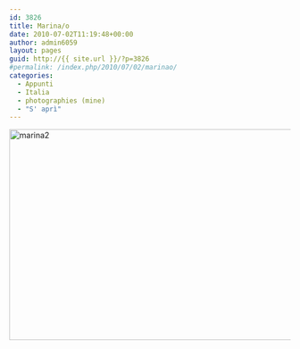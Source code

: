```yaml
---
id: 3826
title: Marina/o
date: 2010-07-02T11:19:48+00:00
author: admin6059
layout: pages
guid: http://{{ site.url }}/?p=3826
#permalink: /index.php/2010/07/02/marinao/
categories:
  - Appunti
  - Italia
  - photographies (mine)
  - "S' aprì"
---
```

<img class="aligncenter size-full wp-image-3824" src="{{ site.url }}/images/uploads/2015/12/marina2.jpg" alt="marina2" width="600" height="378" srcset="{{ site.url }}/images/uploads/2015/12/marina2.jpg 600w, {{ site.url }}/images/uploads/2015/12/marina2-300x189.jpg 300w" sizes="(max-width: 600px) 100vw, 600px" />
